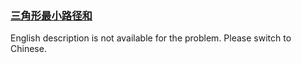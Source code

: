 ### [三角形最小路径和](https://leetcode.com/problems/IlPe0q)

<p>English description is not available for the problem. Please switch to Chinese.</p>
